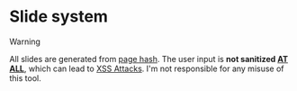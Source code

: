 # Slide system

> [!WARNING]
> All slides are generated from [page hash](https://developer.mozilla.org/en-US/docs/Web/API/Location/hash).
> The user input is **not sanitized <ins>AT ALL</ins>**, which can lead to [XSS Attacks](https://en.wikipedia.org/wiki/Cross-site_scripting).
> I'm not responsible for any misuse of this tool.
